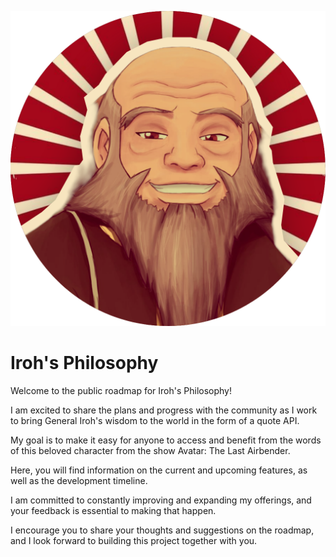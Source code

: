 ![Iroh's Profile](iroh.png)

# Iroh's Philosophy

Welcome to the public roadmap for Iroh's Philosophy!

I am excited to share the plans and progress with the community as I work to bring General Iroh's wisdom to the world in the form of a quote API.

My goal is to make it easy for anyone to access and benefit from the words of this beloved character from the show Avatar: The Last Airbender.

Here, you will find information on the current and upcoming features, as well as the development timeline.

I am committed to constantly improving and expanding my offerings, and your feedback is essential to making that happen.

I encourage you to share your thoughts and suggestions on the roadmap, and I look forward to building this project together with you.
